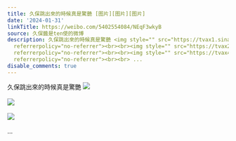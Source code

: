 ```yaml
---
title: 久保跳出來的時候真是驚艷 [图片][图片][图片]
date: '2024-01-31'
linkTitle: https://weibo.com/5402554084/NEqF3wkyB
source: 久保醬是ten使的微博
description: 久保跳出來的時候真是驚艷 <img style="" src="https://tvax1.sinaimg.cn/large/005TCz76gy1hmd4ns6awsj30xg0k0go8.jpg"
  referrerpolicy="no-referrer"><br><br><img style="" src="https://tvax2.sinaimg.cn/large/005TCz76gy1hmd4nln24bj30xp0k0mzy.jpg"
  referrerpolicy="no-referrer"><br><br><img style="" src="https://tvax4.sinaimg.cn/large/005TCz76gy1hmd4nm3jg0j30wp0k0wgp.jpg"
  referrerpolicy="no-referrer"><br><br> ...
disable_comments: true
---
```

久保跳出來的時候真是驚艷 <img style="" src="https://tvax1.sinaimg.cn/large/005TCz76gy1hmd4ns6awsj30xg0k0go8.jpg" referrerpolicy="no-referrer"><br><br><img style="" src="https://tvax2.sinaimg.cn/large/005TCz76gy1hmd4nln24bj30xp0k0mzy.jpg" referrerpolicy="no-referrer"><br><br><img style="" src="https://tvax4.sinaimg.cn/large/005TCz76gy1hmd4nm3jg0j30wp0k0wgp.jpg" referrerpolicy="no-referrer"><br><br> ...